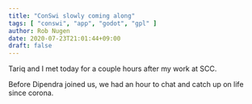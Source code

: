 ```yaml
---
title: "ConSwi slowly coming along"
tags: [ "conswi", "app", "godot", "gpl" ]
author: Rob Nugen
date: 2020-07-23T21:01:44+09:00
draft: false
---
```


Tariq and I met today for a couple hours after my work at SCC.

Before Dipendra joined us, we had an hour to chat and catch up on life
since corona.

